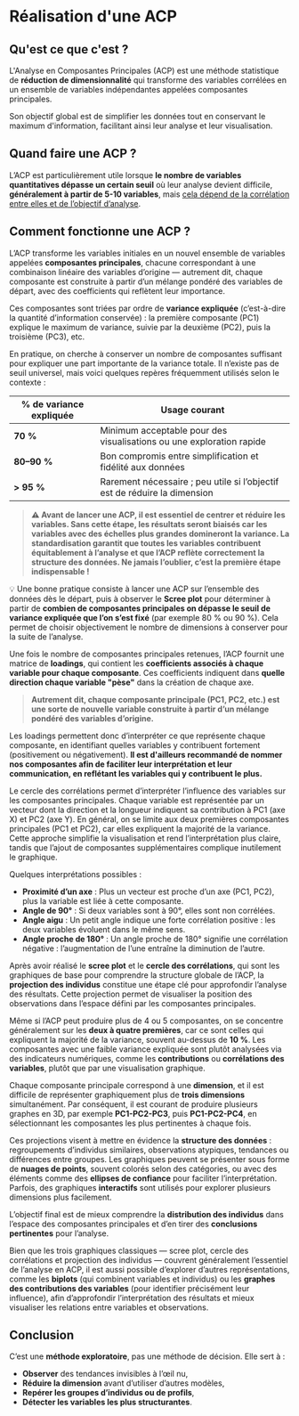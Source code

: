# Réalisation d'une ACP

## Qu'est ce que c'est ? 

L'Analyse en Composantes Principales (ACP) est une méthode statistique de **réduction de dimensionnalité** qui transforme des variables corrélées en un ensemble de variables indépendantes appelées composantes principales.

Son objectif global est de simplifier les données tout en conservant le maximum d'information, facilitant ainsi leur analyse et leur visualisation. 
  
## Quand faire une ACP ?

L’ACP est particulièrement utile lorsque **le nombre de variables quantitatives dépasse un certain seuil** où leur analyse devient difficile, **généralement à partir de 5-10 variables**, mais <u>cela dépend de la corrélation entre elles et de l’objectif d’analyse</u>.

## Comment fonctionne une ACP ? 

L’ACP transforme les variables initiales en un nouvel ensemble de variables appelées **composantes principales**, chacune correspondant à une combinaison linéaire des variables d’origine — autrement dit, chaque composante est construite à partir d’un mélange pondéré des variables de départ, avec des coefficients qui reflètent leur importance.

Ces composantes sont triées par ordre de **variance expliquée** (c’est-à-dire la quantité d’information conservée) : la première composante (PC1) explique le maximum de variance, suivie par la deuxième (PC2), puis la troisième (PC3), etc.



En pratique, on cherche à conserver un nombre de composantes suffisant pour expliquer une part importante de la variance totale. Il n’existe pas de seuil universel, mais voici quelques repères fréquemment utilisés selon le contexte :

| % de variance expliquée | Usage courant                                                             |
| ----------------------- | ------------------------------------------------------------------------- |
| **70 %**                | Minimum acceptable pour des visualisations ou une exploration rapide      |
| **80–90 %**             | Bon compromis entre simplification et fidélité aux données                |
| **> 95 %**              | Rarement nécessaire ; peu utile si l’objectif est de réduire la dimension |

> **⚠️ Avant de lancer une ACP, il est essentiel de centrer et réduire les variables. Sans cette étape, les résultats seront biaisés car les variables avec des échelles plus grandes domineront la variance. La standardisation garantit que toutes les variables contribuent équitablement à l’analyse et que l’ACP reflète correctement la structure des données. Ne jamais l’oublier, c’est la première étape indispensable !**


💡 Une bonne pratique consiste à lancer une ACP sur l’ensemble des données dès le départ, puis à observer le **Scree plot** pour déterminer à partir de **combien de composantes principales on dépasse le seuil de variance expliquée que l’on s’est fixé** (par exemple 80 % ou 90 %). Cela permet de choisir objectivement le nombre de dimensions à conserver pour la suite de l’analyse.

Une fois le nombre de composantes principales retenues, l’ACP fournit une matrice de **loadings**, qui contient les **coefficients associés à chaque variable pour chaque composante**. Ces coefficients indiquent dans **quelle direction chaque variable "pèse"** dans la création de chaque axe.
> **Autrement dit, chaque composante principale (PC1, PC2, etc.) est une sorte de nouvelle variable construite à partir d’un mélange pondéré des variables d’origine.**

Les loadings permettent donc d’interpréter ce que représente chaque composante, en identifiant quelles variables y contribuent fortement (positivement ou négativement).
**Il est d'ailleurs recommandé de nommer nos composantes afin de faciliter leur interprétation et leur communication, en reflétant les variables qui y contribuent le plus.**

Le cercle des corrélations permet d’interpréter l’influence des variables sur les composantes principales. Chaque variable est représentée par un vecteur dont la direction et la longueur indiquent sa contribution à PC1 (axe X) et PC2 (axe Y). En général, on se limite aux deux premières composantes principales (PC1 et PC2), car elles expliquent la majorité de la variance. Cette approche simplifie la visualisation et rend l’interprétation plus claire, tandis que l’ajout de composantes supplémentaires complique inutilement le graphique.

Quelques interprétations possibles :

- **Proximité d’un axe** : Plus un vecteur est proche d’un axe (PC1, PC2), plus la variable est liée à cette composante.
- **Angle de 90°** : Si deux variables sont à 90°, elles sont non corrélées.
- **Angle aigu** : Un petit angle indique une forte corrélation positive : les deux variables évoluent dans le même sens.
- **Angle proche de 180°** : Un angle proche de 180° signifie une corrélation négative : l’augmentation de l’une entraîne la diminution de l’autre.

Après avoir réalisé le **scree plot** et le **cercle des corrélations**, qui sont les graphiques de base pour comprendre la structure globale de l’ACP, la **projection des individus** constitue une étape clé pour approfondir l’analyse des résultats. Cette projection permet de visualiser la position des observations dans l’espace défini par les composantes principales.

Même si l’ACP peut produire plus de 4 ou 5 composantes, on se concentre généralement sur les **deux à quatre premières**, car ce sont celles qui expliquent la majorité de la variance, souvent au-dessus de **10 %**. Les composantes avec une faible variance expliquée sont plutôt analysées via des indicateurs numériques, comme les **contributions** ou **corrélations des variables**, plutôt que par une visualisation graphique.

Chaque composante principale correspond à une **dimension**, et il est difficile de représenter graphiquement plus de **trois dimensions** simultanément. Par conséquent, il est courant de produire plusieurs graphes en 3D, par exemple **PC1-PC2-PC3**, puis **PC1-PC2-PC4**, en sélectionnant les composantes les plus pertinentes à chaque fois.

Ces projections visent à mettre en évidence la **structure des données** : regroupements d’individus similaires, observations atypiques, tendances ou différences entre groupes. Les graphiques peuvent se présenter sous forme de **nuages de points**, souvent colorés selon des catégories, ou avec des éléments comme des **ellipses de confiance** pour faciliter l’interprétation. Parfois, des graphiques **interactifs** sont utilisés pour explorer plusieurs dimensions plus facilement.

L’objectif final est de mieux comprendre la **distribution des individus** dans l’espace des composantes principales et d’en tirer des **conclusions pertinentes** pour l’analyse.

Bien que les trois graphiques classiques — scree plot, cercle des corrélations et projection des individus — couvrent généralement l’essentiel de l’analyse en ACP, il est aussi possible d’explorer d’autres représentations, comme les **biplots** (qui combinent variables et individus) ou les **graphes des contributions des variables** (pour identifier précisément leur influence), afin d’approfondir l’interprétation des résultats et mieux visualiser les relations entre variables et observations.

## Conclusion

C’est une **méthode exploratoire**, pas une méthode de décision. Elle sert à :

- **Observer** des tendances invisibles à l’œil nu,  
- **Réduire la dimension** avant d’utiliser d’autres modèles,  
- **Repérer les groupes d’individus ou de profils**,  
- **Détecter les variables les plus structurantes**.

